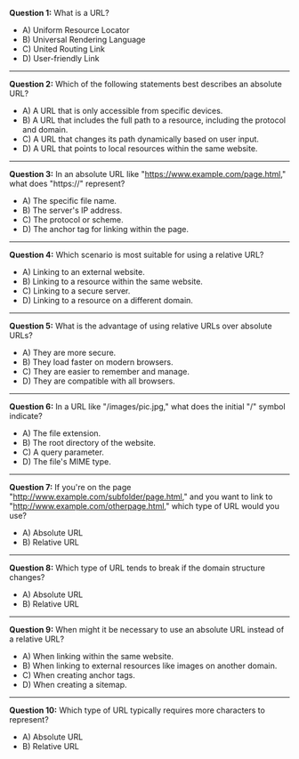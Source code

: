 **Question 1:** What is a URL?
- A) Uniform Resource Locator
- B) Universal Rendering Language
- C) United Routing Link
- D) User-friendly Link

---

**Question 2:** Which of the following statements best describes an absolute URL?
- A) A URL that is only accessible from specific devices.
- B) A URL that includes the full path to a resource, including the protocol and domain.
- C) A URL that changes its path dynamically based on user input.
- D) A URL that points to local resources within the same website.

---

**Question 3:** In an absolute URL like "https://www.example.com/page.html," what does "https://" represent?
- A) The specific file name.
- B) The server's IP address.
- C) The protocol or scheme.
- D) The anchor tag for linking within the page.

---

**Question 4:** Which scenario is most suitable for using a relative URL?
- A) Linking to an external website.
- B) Linking to a resource within the same website.
- C) Linking to a secure server.
- D) Linking to a resource on a different domain.

---

**Question 5:** What is the advantage of using relative URLs over absolute URLs?
- A) They are more secure.
- B) They load faster on modern browsers.
- C) They are easier to remember and manage.
- D) They are compatible with all browsers.

---

**Question 6:** In a URL like "/images/pic.jpg," what does the initial "/" symbol indicate?
- A) The file extension.
- B) The root directory of the website.
- C) A query parameter.
- D) The file's MIME type.

---

**Question 7:** If you're on the page "http://www.example.com/subfolder/page.html," and you want to link to "http://www.example.com/otherpage.html," which type of URL would you use?
- A) Absolute URL
- B) Relative URL

---

**Question 8:** Which type of URL tends to break if the domain structure changes?
- A) Absolute URL
- B) Relative URL

---

**Question 9:** When might it be necessary to use an absolute URL instead of a relative URL?
- A) When linking within the same website.
- B) When linking to external resources like images on another domain.
- C) When creating anchor tags.
- D) When creating a sitemap.

---

**Question 10:** Which type of URL typically requires more characters to represent?
- A) Absolute URL
- B) Relative URL